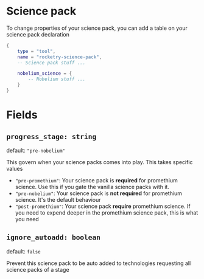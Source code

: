 # Science pack

To change properties of your science pack, you can add a table on your science pack declaration

```lua
{
    type = "tool",
    name = "rocketry-science-pack",
    -- Science pack stuff ... 

    nobelium_science = {
        -- Nobelium stuff ...
    }
}
```

# Fields

## `progress_stage: string`

default: `"pre-nobelium"`

This govern when your science packs comes into play. This takes specific values

- `"pre-promethium"`: Your science pack is **required** for promethium science. Use this if you gate the vanilla science packs with it.
- `"pre-nobelium"`: Your science pack is **not required** for promethium science. It's the default behaviour
- `"post-promethium"`: Your science pack **require** promethium science. If you need to expend deeper in the promethium science pack, this is what you need

## `ignore_autoadd: boolean`

default: `false`

Prevent this science pack to be auto added to technologies requesting all science packs of a stage
